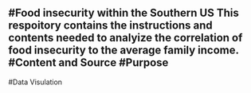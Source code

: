#Food insecurity within the Southern US 
This respoitory contains the instructions and contents needed to analyize the correlation of food insecurity to the average family income. 
#Content and Source
#Purpose
- 
#Data Visulation
